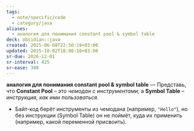 ```yaml
---
tags:
  - note/specific/code
  - category/java
aliases:
  - аналогия для понимания constant pool & symbol table
deck: obsidian::java
created: 2025-06-08T22:50:19+03:00
updated: 2025-10-02T18:08:10+03:00
sr-due: 2026-12-01
sr-interval: 425
sr-ease: 308
---
```


**аналогия для понимания constant pool & symbol table**
—
Представь, что **Constant Pool** – это _чемодан с инструментами_, а **Symbol Table** – _инструкция, как ими пользоваться_.

- Байт-код берёт инструменты из чемодана (например, `"Hello"`), но без инструкции (Symbol Table) он не поймёт, куда их применить (например, какой переменной присвоить).
